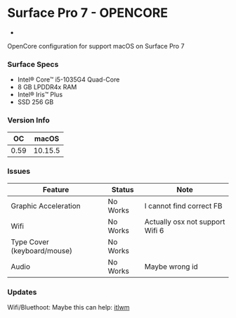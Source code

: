 # Surface Pro 7 - OPENCORE
-
OpenCore configuration for support macOS on Surface Pro 7

### Surface Specs
- Intel® Core™ i5-1035G4 Quad-Core
- 8 GB LPDDR4x RAM
- Intel® Iris™ Plus
- SSD 256 GB

### Version Info

|  OC  |  macOS  |
|------|---------|
| 0.59 | 10.15.5 |

### Issues

|              Feature           |  Status   |       Note                      |
|--------------------------------|-----------|---------------------------------|
|  Graphic Acceleration          |  No Works | I cannot find correct FB        |
|  Wifi                          |  No Works | Actually osx not support Wifi 6 |
|  Type Cover  (keyboard/mouse)  |  No Works |                                 |
|  Audio                         |  No Works | Maybe wrong id                  |

### Updates
Wifi/Bluethoot: Maybe this can help: [itlwm](https://github.com/zxystd/itlwm)